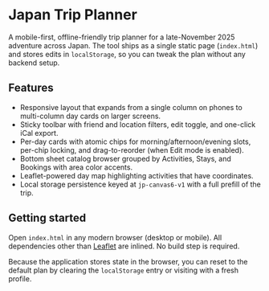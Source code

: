 # Japan Trip Planner

A mobile-first, offline-friendly trip planner for a late-November 2025 adventure across Japan. The tool ships as a single static page (`index.html`) and stores edits in `localStorage`, so you can tweak the plan without any backend setup.

## Features

- Responsive layout that expands from a single column on phones to multi-column day cards on larger screens.
- Sticky toolbar with friend and location filters, edit toggle, and one-click iCal export.
- Per-day cards with atomic chips for morning/afternoon/evening slots, per-chip locking, and drag-to-reorder (when Edit mode is enabled).
- Bottom sheet catalog browser grouped by Activities, Stays, and Bookings with area color accents.
- Leaflet-powered day map highlighting activities that have coordinates.
- Local storage persistence keyed at `jp-canvas6-v1` with a full prefill of the trip.

## Getting started

Open `index.html` in any modern browser (desktop or mobile). All dependencies other than [Leaflet](https://leafletjs.com/) are inlined. No build step is required.

Because the application stores state in the browser, you can reset to the default plan by clearing the `localStorage` entry or visiting with a fresh profile.
